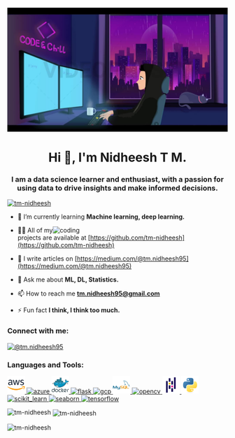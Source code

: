 ![logo](https://github.com/tm-nidheesh/tm-nidheesh/blob/master/banner1.jpg)
<h1 align="center">Hi 👋, I'm Nidheesh T M.</h1>
<h3 align="center">I am a data science learner and enthusiast, with a passion for using data to drive insights and make informed decisions.</h3>

<p align="left"> <a href="https://github.com/ryo-ma/github-profile-trophy"><img src="https://github-profile-trophy.vercel.app/?username=tm-nidheesh" alt="tm-nidheesh" /></a> </p>

- 🌱 I’m currently learning **Machine learning, deep learning.**
<img align= "right" alt="coding" width="400" src="https://media0.giphy.com/media/qgQUggAC3Pfv687qPC/giphy.gif">

- 👨‍💻 All of my projects are available at [https://github.com/tm-nidheesh](https://github.com/tm-nidheesh)

- 📝 I write articles on [https://medium.com/@tm.nidheesh95](https://medium.com/@tm.nidheesh95)

- 💬 Ask me about **ML, DL, Statistics.**

- 📫 How to reach me **tm.nidheesh95@gmail.com**

- ⚡ Fun fact **I think, I think too much.**

<h3 align="left">Connect with me:</h3>
<p align="left">
<a href="https://medium.com/@tm.nidheesh95" target="blank"><img align="center" src="https://raw.githubusercontent.com/rahuldkjain/github-profile-readme-generator/master/src/images/icons/Social/medium.svg" alt="@tm.nidheesh95" height="30" width="40" /></a>
</p>

<h3 align="left">Languages and Tools:</h3>
<p align="left"> <a href="https://aws.amazon.com" target="_blank" rel="noreferrer"> <img src="https://raw.githubusercontent.com/devicons/devicon/master/icons/amazonwebservices/amazonwebservices-original-wordmark.svg" alt="aws" width="40" height="40"/> </a> <a href="https://azure.microsoft.com/en-in/" target="_blank" rel="noreferrer"> <img src="https://www.vectorlogo.zone/logos/microsoft_azure/microsoft_azure-icon.svg" alt="azure" width="40" height="40"/> </a> <a href="https://www.docker.com/" target="_blank" rel="noreferrer"> <img src="https://raw.githubusercontent.com/devicons/devicon/master/icons/docker/docker-original-wordmark.svg" alt="docker" width="40" height="40"/> </a> <a href="https://flask.palletsprojects.com/" target="_blank" rel="noreferrer"> <img src="https://www.vectorlogo.zone/logos/pocoo_flask/pocoo_flask-icon.svg" alt="flask" width="40" height="40"/> </a> <a href="https://cloud.google.com" target="_blank" rel="noreferrer"> <img src="https://www.vectorlogo.zone/logos/google_cloud/google_cloud-icon.svg" alt="gcp" width="40" height="40"/> </a> <a href="https://www.mysql.com/" target="_blank" rel="noreferrer"> <img src="https://raw.githubusercontent.com/devicons/devicon/master/icons/mysql/mysql-original-wordmark.svg" alt="mysql" width="40" height="40"/> </a> <a href="https://opencv.org/" target="_blank" rel="noreferrer"> <img src="https://www.vectorlogo.zone/logos/opencv/opencv-icon.svg" alt="opencv" width="40" height="40"/> </a> <a href="https://pandas.pydata.org/" target="_blank" rel="noreferrer"> <img src="https://raw.githubusercontent.com/devicons/devicon/2ae2a900d2f041da66e950e4d48052658d850630/icons/pandas/pandas-original.svg" alt="pandas" width="40" height="40"/> </a> <a href="https://www.python.org" target="_blank" rel="noreferrer"> <img src="https://raw.githubusercontent.com/devicons/devicon/master/icons/python/python-original.svg" alt="python" width="40" height="40"/> </a> <a href="https://scikit-learn.org/" target="_blank" rel="noreferrer"> <img src="https://upload.wikimedia.org/wikipedia/commons/0/05/Scikit_learn_logo_small.svg" alt="scikit_learn" width="40" height="40"/> </a> <a href="https://seaborn.pydata.org/" target="_blank" rel="noreferrer"> <img src="https://seaborn.pydata.org/_images/logo-mark-lightbg.svg" alt="seaborn" width="40" height="40"/> </a> <a href="https://www.tensorflow.org" target="_blank" rel="noreferrer"> <img src="https://www.vectorlogo.zone/logos/tensorflow/tensorflow-icon.svg" alt="tensorflow" width="40" height="40"/> </a> </p>

<p><img align="left" src="https://github-readme-stats.vercel.app/api/top-langs?username=tm-nidheesh&show_icons=true&locale=en&layout=compact" alt="tm-nidheesh" /></p>

<p>&nbsp;<img align="center" src="https://github-readme-stats.vercel.app/api?username=tm-nidheesh&show_icons=true&locale=en" alt="tm-nidheesh" /></p>

<p><img align="center" src="https://github-readme-streak-stats.herokuapp.com/?user=tm-nidheesh&" alt="tm-nidheesh" /></p>

